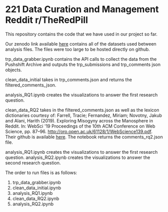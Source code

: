 # 221 Data Curation and Management Reddit r/TheRedPill

This repository contains the code that we have used in our project so far.

Our zenodo link available [here](https://zenodo.org/record/6474336) contains all of the datasets used between analysis files.
The files were too large to be hosted directly on github.

trp_data_grabber.ipynb contains the API calls to collect the data from the Pushshift Archive and outputs the trp_submissions and trp_comments json objects.

clean_data_initial takes in trp_comments.json and returns the filtered_comments_json.

analysis_RQ1.ipynb creates the visualizations to answer the first research question.

clean_data_RQ2 takes in the filtered_comments.json as well as the lexicon dictionaries courtesy of:
Farrell, Tracie; Fernandez, Miriam; Novotny, Jakub and Alani, Harith (2019). Exploring Misogyny across the Manosphere in Reddit. In: WebSci '19 Proceedings of the 10th ACM Conference on Web Science, pp. 87–96. http://oro.open.ac.uk/61128/1/WebScience139.pdf. Their github is available [here](https://github.com/miriamfs/WebSci2019). The notebook returns the comments_rq2.json file.

analysis_RQ1.ipynb creates the visualizations to answer the first research question.
analysis_RQ2.ipynb creates the visualizations to answer the second research question.

The order to run files is as follows:
1. trp_data_grabber.ipynb
2. clean_data_initial.ipynb
3. analysis_RQ1.ipynb
4. clean_data_RQ2.ipynb
5. analysis_RQ2.ipynb
